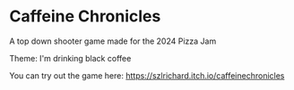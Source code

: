 # Caffeine Chronicles
 
A top down shooter game made for the 2024 Pizza Jam

Theme: I'm drinking black coffee

You can try out the game here: https://szlrichard.itch.io/caffeinechronicles
